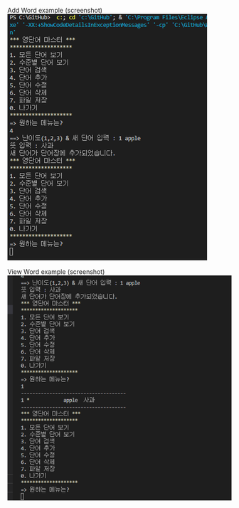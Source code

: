 Add Word example (screenshot)
![Add Word](screenshots/addWordExecute.png?raw=true "Add Word")


View Word example (screenshot)
![View Word](screenshots/viewWordExecute.png?raw=true "View Word")
